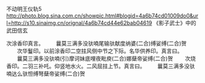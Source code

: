 不动明王仪轨5
http://photo.blog.sina.com.cn/showpic.html#blogid=4a6b74cd01009do0&url=http://s10.sinaimg.cn/orignal/4a6b74cd44e62bab04619
《影子武士》中的武田信玄
 
 次涂香印真言。 　　曩莫三满多没驮喃尾输驮献度纳婆(二合)缚娑缚(二合)贺 　　次华鬘印。以前涂香印二空拄风侧中节之下际。名华供养印。真言曰。 　　曩莫三满多没驮喃(引)摩诃妹底哩夜毗庾(二合)娜蘖帝娑缚(二合)贺 　　次烧香印。二羽三补吒。仰竖地水火。二风屈拄上节。真言曰。 　　曩莫三满多没驮喃达么驮怛缚弩蘖帝娑缚(二合)贺 　　
